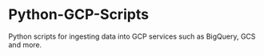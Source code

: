 # Python-GCP-Scripts
Python scripts for ingesting data into GCP services such as BigQuery, GCS and more.
